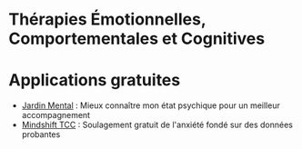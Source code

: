 <!-- Title: Thérapies Émotionnelles, Comportementales et Cognitives
     Menu: Pour les psychologues / TECC
     Description: Fiche sur les thérapies émotionnelles, comportementales et cognitives -->

# Thérapies Émotionnelles, Comportementales et Cognitives

<object class="schema" type="image/svg+xml" data="/static/psycho/TECC.svg"></object>

# Applications gratuites

- [Jardin Mental](https://jardinmental.fabrique.social.gouv.fr/) : Mieux connaître mon état psychique pour un meilleur accompagnement
- [Mindshift TCC](https://www.anxietycanada.com/fr/resources/mindshift-tcc/) : Soulagement gratuit de l'anxiété fondé sur des données probantes
